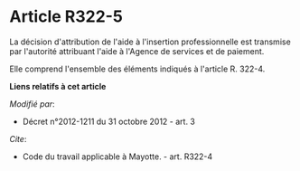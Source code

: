 # Article R322-5

La décision d'attribution de l'aide à l'insertion professionnelle est transmise par l'autorité attribuant l'aide à l'Agence
de services et de paiement. 

Elle comprend l'ensemble des éléments indiqués à l'article R. 322-4.

**Liens relatifs à cet article**

_Modifié par_:

  - Décret n°2012-1211 du 31 octobre 2012 - art. 3

_Cite_:

  - Code du travail applicable à Mayotte. - art. R322-4
